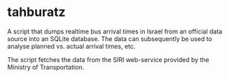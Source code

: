tahburatz
=========
A script that dumps realtime bus arrival times in Israel from an official data source into an SQLite database. The data can subsequently be used to analyse planned vs. actual arrival times, etc.

The script fetches the data from the SIRI web-service provided by the Ministry of Transportation.
